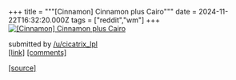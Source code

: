 +++
title = """[Cinnamon] Cinnamon plus Cairo"""
date = 2024-11-22T16:32:20.000Z
tags = ["reddit","wm"]
+++
[![[Cinnamon] Cinnamon plus Cairo](https://preview.redd.it/qawhw8yuch2e1.png?width=640&crop=smart&auto=webp&s=0b9b5ab99871840cf851de317b92d17c3d8dcf1b "[Cinnamon] Cinnamon plus Cairo")](https://www.reddit.com/r/unixporn/comments/1gxbwh8/cinnamon_cinnamon_plus_cairo/)

submitted by [/u/cicatrix\_lpl](https://www.reddit.com/user/cicatrix_lpl)  
[\[link\]](https://i.redd.it/qawhw8yuch2e1.png) [\[comments\]](https://www.reddit.com/r/unixporn/comments/1gxbwh8/cinnamon_cinnamon_plus_cairo/)

[[source]](https://www.reddit.com/r/unixporn/comments/1gxbwh8/cinnamon_cinnamon_plus_cairo/)
